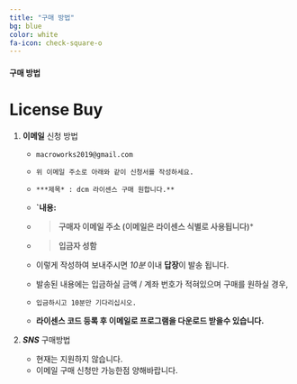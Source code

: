 ```yaml
---
title: "구매 방법"
bg: blue
color: white
fa-icon: check-square-o
---
```


#### 구매 방법

# License Buy

1. **이메일** 신청 방법

   - `macroworks2019@gmail.com`

   - `위 이메일 주소로 아래와 같이 신청서를 작성하세요.`

   - `***제목* : dcm 라이센스 구매 원합니다.**`

   - **`내용:** 

   - > **구매자 이메일 주소  (이메일은 라이센스 식별로 사용됩니다)***

   - > **입금자 성함**

   

   - 이렇게 작성하여 보내주시면 *10분* 이내 **답장**이 발송 됩니다.

   - 발송된 내용에는 입금하실 금액 / 계좌 번호가 적혀있으며 구매를 원하실 경우,

   - `입금하시고 10분만 기다리십시오.`

   - **라이센스 코드 등록 후 이메일로 프로그램을 다운로드 받을수 있습니다.**

2. ***SNS*** 구매방법
   * 현재는 지원하지 않습니다.
   * 이메일 구매 신청만 가능한점 양해바랍니다.

